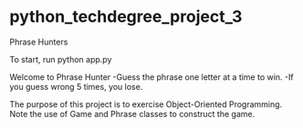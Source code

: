 # python_techdegree_project_3
 Phrase Hunters

To start, run python app.py

Welcome to Phrase Hunter
-Guess the phrase one letter at a time to win.
-If you guess wrong 5 times, you lose.

The purpose of this project is to exercise Object-Oriented Programming.
Note the use of Game and Phrase classes to construct the game.
